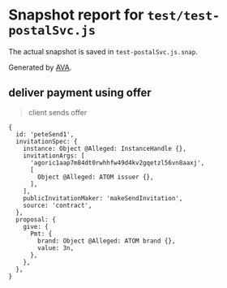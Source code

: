 # Snapshot report for `test/test-postalSvc.js`

The actual snapshot is saved in `test-postalSvc.js.snap`.

Generated by [AVA](https://avajs.dev).

## deliver payment using offer

> client sends offer

    {
      id: 'peteSend1',
      invitationSpec: {
        instance: Object @Alleged: InstanceHandle {},
        invitationArgs: [
          'agoric1aap7m84dt0rwhhfw49d4kv2gqetzl56vn8aaxj',
          [
            Object @Alleged: ATOM issuer {},
          ],
        ],
        publicInvitationMaker: 'makeSendInvitation',
        source: 'contract',
      },
      proposal: {
        give: {
          Pmt: {
            brand: Object @Alleged: ATOM brand {},
            value: 3n,
          },
        },
      },
    }
